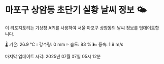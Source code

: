 
# 마포구 상암동 초단기 실황 날씨 정보 🌤️

이 리포지토리는 기상청 API를 사용하여 서울 마포구 상암동의 날씨 정보를 업데이트합니다. 

🌡️ 기온: 26.9 ℃
💧 강수량: 0 mm
💦 습도: 83 %
🌬️ 풍속: 1.9 m/s

마지막 업데이트 시각: 2025년 07월 07일 05시 12분    
